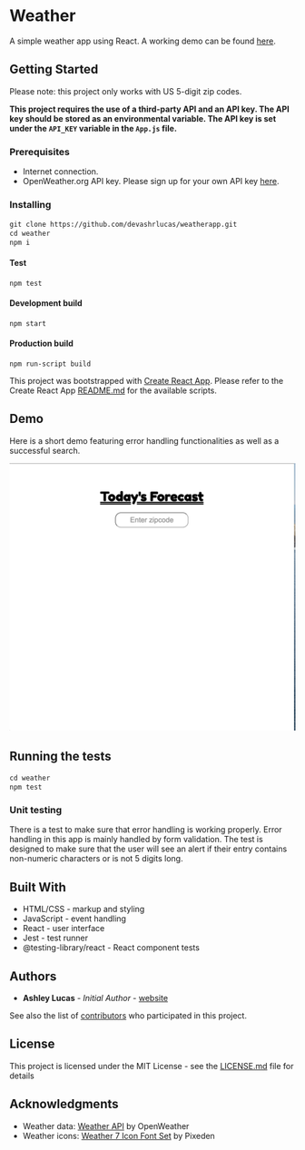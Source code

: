 # Weather

A simple weather app using React. A working demo can be found [here](https://devashrlucas.github.io/weatherapp/).

## Getting Started

Please note: this project only works with US 5-digit zip codes.

**This project requires the use of a third-party API and an API key. The API key should be stored as an environmental variable. The API key is set under the `API_KEY` variable in the `App.js` file.**

### Prerequisites

* Internet connection.
* OpenWeather.org API key. Please sign up for your own API key [here](https://openweathermap.org/api).

### Installing

```
git clone https://github.com/devashrlucas/weatherapp.git
cd weather
npm i
```
#### Test
```
npm test
```

#### Development build
```
npm start
```

#### Production build
```
npm run-script build
```


This project was bootstrapped with [Create React App](https://github.com/facebook/create-react-app). Please refer to the Create React App [README.md](https://github.com/facebook/create-react-app/blob/master/packages/cra-template-typescript/template/README.md) for the available scripts.


## Demo

Here is a short demo featuring error handling functionalities as well as a successful search.

![demo](demo.gif)

## Running the tests
```
cd weather
npm test
```

### Unit testing

There is a test to make sure that error handling is working properly. Error handling in this app is mainly handled by form validation. The test is designed to make sure that the user will see an alert if their entry contains non-numeric characters or is not 5 digits long.


## Built With

* HTML/CSS - markup and styling
* JavaScript - event handling
* React - user interface
* Jest - test runner
* @testing-library/react - React component tests

## Authors

* **Ashley Lucas** - *Initial Author* - [website](https://devashrlucas.github.io/)

See also the list of [contributors](https://github.com/devashrlucas/weatherapp/graphs/contributors) who participated in this project.

## License

This project is licensed under the MIT License - see the [LICENSE.md](LICENSE.md) file for details

## Acknowledgments

* Weather data: [Weather API](https://openweathermap.org/api) by OpenWeather
* Weather icons: [Weather 7 Icon Font Set](https://www.pixeden.com/icon-fonts/weather-7-icon-font-set) by Pixeden
